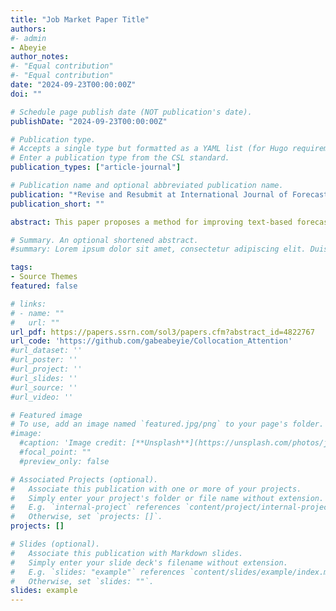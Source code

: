 ```yaml
---
title: "Job Market Paper Title"
authors:
#- admin
- Abeyie
author_notes:
#- "Equal contribution"
#- "Equal contribution"
date: "2024-09-23T00:00:00Z"
doi: ""

# Schedule page publish date (NOT publication's date).
publishDate: "2024-09-23T00:00:00Z"

# Publication type.
# Accepts a single type but formatted as a YAML list (for Hugo requirements).
# Enter a publication type from the CSL standard.
publication_types: ["article-journal"]

# Publication name and optional abbreviated publication name.
publication: "*Revise and Resubmit at International Journal of Forecasting"
publication_short: ""

abstract: This paper proposes a method for improving text-based forecasting models, specifically focusing on forecasting crude oil prices. Utilizing advanced techniques, including pattern validation and attention mechanisms, the study demonstrates notable improvements in predictive power over traditional approaches. One key finding is that considering the full text of news articles, rather than limiting the analysis to news headlines, leads to significant gains in forecasting accuracy. Furthermore, the model featuring verb-noun and noun-verb collocation pattern validation consistently outperforms benchmarks and models based solely on news headlines across various forecasting horizons. The results suggest that the presence of such collocations as 'price fell,' 'prices tumbled,' and 'price dropped' in crude oil-related news articles is associated with a decrease in oil price returns. Additionally, a novel experiment was conducted to test the uniqueness of the text data, operating under the hypothesis that if the text data is uninformative and not unique to crude oil prices, it should not perform differently from any synthetically generated text. Using language model-generated synthetic news data on crude oil, a similar forecasting exercise was conducted. Despite the synthetic data undergoing the same forecasting procedure, it yielded poor results, indicating the authentic text's ability to capture market dynamics.

# Summary. An optional shortened abstract.
#summary: Lorem ipsum dolor sit amet, consectetur adipiscing elit. Duis posuere tellus ac convallis placerat. Proin tincidunt magna sed ex sollicitudin condimentum.

tags:
- Source Themes
featured: false

# links:
# - name: ""
#   url: ""
url_pdf: https://papers.ssrn.com/sol3/papers.cfm?abstract_id=4822767
url_code: 'https://github.com/gabeabeyie/Collocation_Attention'
#url_dataset: ''
#url_poster: ''
#url_project: ''
#url_slides: ''
#url_source: ''
#url_video: ''

# Featured image
# To use, add an image named `featured.jpg/png` to your page's folder. 
#image:
  #caption: 'Image credit: [**Unsplash**](https://unsplash.com/photos/jdD8gXaTZsc)'
  #focal_point: ""
  #preview_only: false

# Associated Projects (optional).
#   Associate this publication with one or more of your projects.
#   Simply enter your project's folder or file name without extension.
#   E.g. `internal-project` references `content/project/internal-project/index.md`.
#   Otherwise, set `projects: []`.
projects: []

# Slides (optional).
#   Associate this publication with Markdown slides.
#   Simply enter your slide deck's filename without extension.
#   E.g. `slides: "example"` references `content/slides/example/index.md`.
#   Otherwise, set `slides: ""`.
slides: example
---
```

